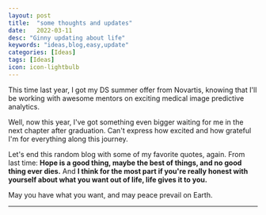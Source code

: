 ```yaml
---
layout: post
title:  "some thoughts and updates"
date:   2022-03-11
desc: "Ginny updating about life"
keywords: "ideas,blog,easy,update"
categories: [Ideas]
tags: [Ideas]
icon: icon-lightbulb
---
```


This time last year, I got my DS summer offer from Novartis, knowing that I'll be working with awesome mentors on exciting medical image predictive analytics.

Well, now this year, I've got something even bigger waiting for me in the next chapter after graduation. Can't express how excited and how grateful I'm for everything 
along this journey. 

Let's end this random blog with some of my favorite quotes, again.
From last time: 
**Hope is a good thing, maybe the best of things, and no good thing ever dies.**
And 
**I think for the most part if you're really honest with yourself about what you want out of life, life gives it to you.**

May you have what you want, and may peace prevail on Earth.




---

